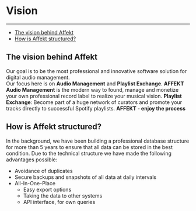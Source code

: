 # Vision

---

- [The vision behind Affekt](#the-vision)
- [How is Affekt structured?](#structure)

<a name="the-vision"></a>
## The vision behind Affekt
Our goal is to be the most professional and innovative software solution for digital audio management.  
Our focus here is on **Audio Management** and **Playlist Exchange**.
**AFFEKT Audio Management** is the modern way to found, manage and monetize your own professional record label to realize your musical vision.
**Playlist Exchange**: Become part of a huge network of curators and promote your tracks directly to successful Spotify playlists.
**AFFEKT - enjoy the process**

<a name="structure"></a>
## How is Affekt structured?
In the background, we have been building a professional database structure for more than 5 years to ensure that all data can be stored in the best condition. Due to the technical structure we have made the following advantages possible:
- Avoidance of duplicates
- Secure backups and snapshots of all data at daily intervals
- All-In-One-Place
    - Easy export options
    - Taking the data to other systems
    - API interface, for own queries
